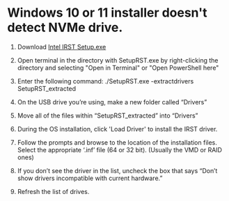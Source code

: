 # Windows 10 or 11 installer doesn't detect NVMe drive.

1. Download [Intel IRST Setup.exe](https://www.intel.com/content/www/us/en/download/19512/intel-rapid-storage-technology-driver-installation-software-with-intel-optane-memory-10th-and-11th-gen-platforms.html)

2. Open terminal in the directory with SetupRST.exe by right-clicking the directory and selecting "Open in Terminal" or "Open PowerShell here"

3. Enter the following command: ./SetupRST.exe -extractdrivers SetupRST_extracted

4. On the USB drive you’re using, make a new folder called “Drivers”

5. Move all of the files within “SetupRST_extracted” into “Drivers”

6. During the OS installation, click 'Load Driver' to install the IRST driver.

7. Follow the prompts and browse to the location of the installation files. Select the appropriate ‘.inf’ file (64 or 32 bit). (Usually the VMD or RAID ones)

8. If you don’t see the driver in the list, uncheck the box that says “Don’t show drivers incompatible with current hardware.”

9. Refresh the list of drives.
